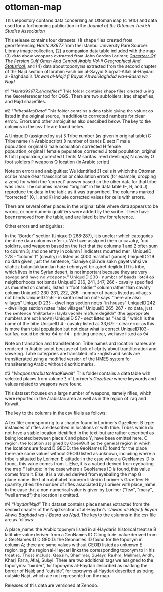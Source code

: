 # ottoman-map

This repository contains data concerning an Ottoman map (c 1910) and data used for a forthcoming publication in the *Journal of the Ottoman Turkish Studies Association*

This release contains four datasets: (1) shape files created from georeferencing *Harita 93677* from the Istanbul University Rare Sources Library image collection, (2) a companion data table included with the map (3) data about weapons extracted from John Gordon Lorimer, [*Gazetteer Of The Persian Gulf Oman And Central Arabia Vol-ii Geographical And Statistical*](https://archive.org/details/in.ernet.dli.2015.206964), and (4) data about toponyms extracted from the second chapter of the Najd section of Ibrahim Fasih bin al-Sayyid Sibghat-Allah al-Haydari al-Baghdadi’s *‘Unwan al-Majd fi Bayan Ahwal Baghdad wa-l-Basra wa Najd*

#1 "*Harita93677_shapefiles*"  This folder contains shape files created using the Georeferencer tool for QGIS. There are two subfolders: Iraq shapefiles; and Najd shapefiles. 

#2 "*TribesMapData*"  This folder contains a data table giving the values as listed in the original source, in addition to corrected numbers for clear errors. Errors and other ambiguities also described below. The key to the columns in the csv file are found below.

A UniqueID (assigned by us)
B Tribe number (as given in original table)
C Tribe name (in Arabic script)
D number of bands
E sect
F male population_original
G male population_corrected
H female population_original
I female population_corrected
J total population_original
K total population_corrected
L tents
M sarifas (reed dwellings)
N cavalry
O foot soldiers
P weapons
Q location (in Arabic script)

Note on errors and ambiguities: We identified 21 cells in which the Ottoman scribe made clear transcription or calculation errors (for example, dropping a zero) for which the “correct” answer based on the other data for that tribe was clear. The columns marked “original” in the data table (F, H, and J) reproduce the data in the table as it was transcribed. The columns marked “corrected” (G, I, and K) include corrected values for cells with errors.

There are several other places in the original table where data appears to be wrong, or non-numeric qualifiers were added by the scribe. These have been removed from the table, and are listed below for reference.

Other errors and ambiguities:

In the “Border” section (UniqueID 268-287), it is unclear which categories the three data columns refer to. We have assigned them to cavalry, foot soldiers, and weapons based on the fact that the columns 1 and 2 often sum to column 3; and one entry in column 1 indicates mounted men.
UniqueID 278 - “column 1” (cavalry) is listed as 4000 mashhuf (canoe)
UniqueID 219 no data given, just the sentence, “Samiye çölünde sakin gayet vahşi ve silahsiz bulunduklarından haiz-i ehmiyyet bir aşiret değildir (This tribe, which lives in the Syrian desert, is not important because they are very savage and have no weapons).” 
UniqueID 233 - number of bands listed as neighborhoods not bands
UniqueID 236, 241, 247, 266 - cavalry specified as mounted on camels, listed in “foot soldier” column rather than cavalry column
UniqueID 230, 231, 232, 266 - number of bands listed as villages not bands
UniqueID 256 - in sarifa section note says “there are also villages”
UniqueID 233 - dwellings section notes “in houses”
UniqueID 242 - dwellings section notes “also villages”
UniqueID 265, 267 - no data, just the sentence “miktarları-ı layıkı vechile ma’lum değildir” (the appropriate numbers are not known)
UniqueID 57 - sect listed as “Hadidi,” which is the name of the tribe 
UniqueID 4 - cavalry listed as 33,679 - clear error as this is more than total population but not clear what is correct
UniqueID103 - sarifas, could be either 64 or 94 - printing unclear, we have listed as 94

Note on translation and transliteration: Tribe names and location names are rendered in Arabic script because of lack of clarity about transliteration and voweling. Table categories are translated into English and sects are transliterated using a modified version of the IJMES system for transliterating Arabic without diacritic marks.

#3 "*WeaponsArabistanIraqKuwait*"  This folder contains a data table with selected places from volume 2 of Lorimer's *Gazetteer* where keywords and values related to weapons were found.

This dataset focuses on a large number of weapons, namely rifles, which were reported in the Arabistan area as well as in the region of Iraq and Kuwait.

The key to the columns in the csv file is as follows: 

A textfile: corresponding to a chapter found in Lorimer's Gazetteer.
B type: instances of rifles are described in locations or with tribe. Tribes which do not have a stable location identified in the text, but are rather described as being located between place X and place Y, have been omitted here.
C region: the location assigned by OpenGulf as the general region in which the locations are found
D GEOID: the GeoNames ID found for the place; there are some values without GEOID listed as unknown, including where a tribe is situated by Lorimer. 
E latitude: in the case where a GeoNames ID is found, this value comes from it. Else, it is a valued derived from eyeballing the map 
F latitude: in the case where a GeoNames ID is found, this value comes from it. Else, it is a valued derived from eyeballing the map 
G place_name: the Latin alphabet toponym listed in Lorimer's Gazetteer
H: quantity_rifles: the number of rifles associated by Lorimer with place_name. In the case that a non-numerical value is given by Lorimer ("few", "many", "well armed")  the location is omitted. 

#4 “*HaydariNajd*” This dataset contains place names extracted from the second chapter of the Najd section of al-Haydari’s *‘Unwan al-Majd fi Bayan Ahwal Baghdad wa-l-Basra wa Najd*.
The key to the columns in the csv file are as follows:

A place_name: the Arabic toponym listed in al-Haydari’s historical treatise
B latitude: value derived from a GeoNames ID
C longitude: value derived from a GeoNames ID
D GEOID: the Geonames ID found for the toponym in column A; there are some values without GEOID listed as unknown
E region_tag: the region al-Haydari links the corresponding toponym to in his treatise.  These include: Qassim, Shammar, Sudayr, Rashm, Mahmal, Aridh, Kharj, Far‘a, Aflaj, Sulayl.  There are two additional tags we assigned to the toponyms: “border”, for toponyms al-Haydari described as marking the border of Najd; and “outside”, for toponyms al-Haydari described as being outside Najd, which are not represented on the map.

Releases of this data are versioned at Zenodo.

